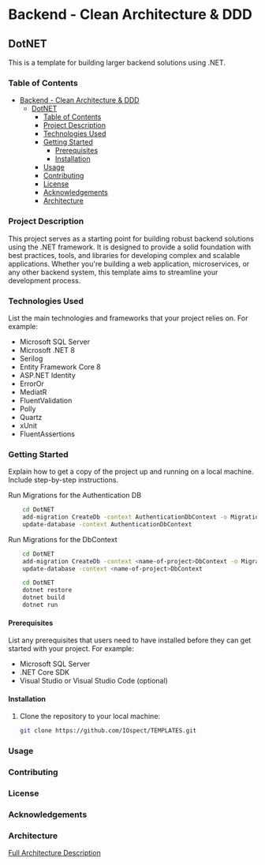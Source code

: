 # Backend - Clean Architecture & DDD

## DotNET

This is a template for building larger backend solutions using .NET.

### Table of Contents

- [Backend - Clean Architecture \& DDD](#backend---clean-architecture--ddd)
  - [DotNET](#dotnet)
    - [Table of Contents](#table-of-contents)
    - [Project Description](#project-description)
    - [Technologies Used](#technologies-used)
    - [Getting Started](#getting-started)
      - [Prerequisites](#prerequisites)
      - [Installation](#installation)
    - [Usage](#usage)
    - [Contributing](#contributing)
    - [License](#license)
    - [Acknowledgements](#acknowledgements)
    - [Architecture](#architecture)

### Project Description

This project serves as a starting point for building robust backend solutions using the .NET framework. It is designed to provide a solid foundation with best practices, tools, and libraries for developing complex and scalable applications. Whether you're building a web application, microservices, or any other backend system, this template aims to streamline your development process.

### Technologies Used

List the main technologies and frameworks that your project relies on. For example:

- Microsoft SQL Server
- Microsoft .NET 8
- Serilog
- Entity Framework Core 8
- ASP.NET Identity
- ErrorOr
- MediatR
- FluentValidation
- Polly
- Quartz
- xUnit
- FluentAssertions

### Getting Started

Explain how to get a copy of the project up and running on a local machine. Include step-by-step instructions.

Run Migrations for the Authentication DB
```bash
    cd DotNET
    add-migration CreateDb -context AuthenticationDbContext -o Migrations/AuthenticationDb
    update-database -context AuthenticationDbContext
```

Run Migrations for the DbContext
```bash
    cd DotNET
    add-migration CreateDb -context <name-of-project>DbContext -o Migrations/<name-of-project>
    update-database -context <name-of-project>DbContext
```

```bash
    cd DotNET
    dotnet restore
    dotnet build
    dotnet run
```

#### Prerequisites

List any prerequisites that users need to have installed before they can get started with your project. For example:

- Microsoft SQL Server
- .NET Core SDK
- Visual Studio or Visual Studio Code (optional)

#### Installation

1. Clone the repository to your local machine:

   ```bash
   git clone https://github.com/IOspect/TEMPLATES.git

### Usage

### Contributing

### License

### Acknowledgements

### Architecture
[Full Architecture Description](/Backend/Clean%20Architecture%20%26%20DDD/DotNET/docs/Architecture.md)